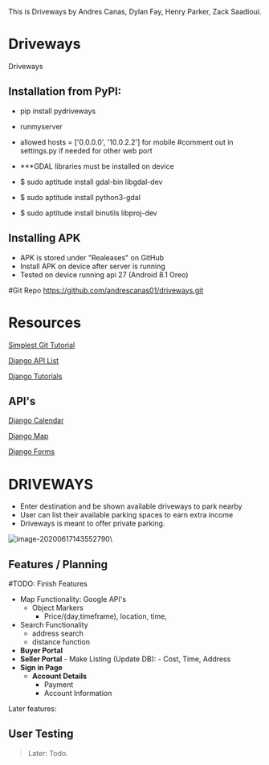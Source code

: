 This is Driveways by Andres Canas, Dylan Fay, Henry Parker, Zack Saadioui.

# Driveways
Driveways


## Installation from PyPI: 
- pip install pydriveways
- runmyserver 
- allowed hosts = ['0.0.0.0', '10.0.2.2'] for mobile #comment out in settings.py if needed for other web port

- ***GDAL libraries must be installed on device
- $ sudo aptitude install gdal-bin libgdal-dev
- $ sudo aptitude install python3-gdal
- $ sudo aptitude install binutils libproj-dev

## Installing APK
- APK is stored under "Realeases" on GitHub
- Install APK on device after server is running 
- Tested on device running api 27 (Android 8.1 Oreo)

#Git Repo
https://github.com/andrescanas01/driveways.git

# Resources

[Simplest Git Tutorial](https://rogerdudler.github.io/git-guide/)

[Django API List](https://github.com/wsvincent/awesome-django)

[Django Tutorials](https://github.com/wsvincent/awesome-django#educational)

## API's 



[Django Calendar](https://github.com/llazzaro/django-scheduler)

[Django Map](https://github.com/madisona/django-google-maps)

[Django Forms](https://github.com/django-crispy-forms/django-crispy-forms/)

# DRIVEWAYS

-   Enter destination and be shown available driveways to park nearby
-   User can list their available parking spaces to earn extra income
-   Driveways is meant to offer private parking.

![image-20200617143552790](assets/Design-Prototype/image-20200617143552790.png)\\

## Features / Planning

#TODO: Finish Features

-   Map Functionality: Google API's
    - Object Markers
        - Price/(day,timeframe), location, time, 
-   Search Functionality
    -   address search
    -   distance function
-   **Buyer Portal**
-   **Seller Portal**
        -   Make Listing (Update DB):
            -   Cost, Time, Address
- **Sign in Page**
    -   **Account Details**
        -   Payment
        -   Account Information
    
    

Later features:

## User Testing

> Later: Todo. 
